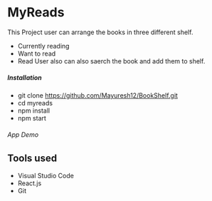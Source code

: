 # MyReads

This Project user can arrange the books in three different shelf.
- Currently reading
- Want to read
- Read
User also can also saerch the book and add them to shelf.

##### Installation
- git clone https://github.com/Mayuresh12/BookShelf.git
- cd myreads
- npm install
- npm start

 ###### App Demo

## Tools used
- Visual Studio Code
- React.js
- Git
